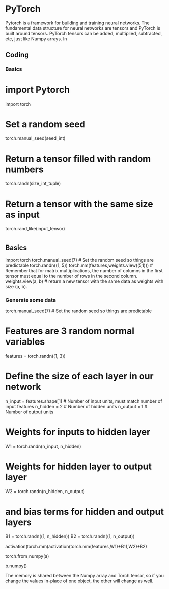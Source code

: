 # PyTorch
Pytorch is a framework for building and training neural networks. The fundamental data structure for 
neural networks are tensors and PyTorch is built around tensors. PyTorch tensors can be added, multiplied, subtracted, etc,
just like Numpy arrays. In


## Coding 
### Basics 
  # import Pytorch 
  import torch
  # Set a random seed 
  torch.manual_seed(seed_int)
  # Return a tensor filled with random numbers
  torch.randn(size_int_tuple)
  # Return a tensor with the same size as input
  torch.rand_like(input_tensor)
  # 
  
## Basics
  import torch
  torch.manual_seed(7) # Set the random seed so things are predictable
  torch.randn((1, 5))
  torch.mm(features,weights.view((5,1))) # Remember that for matrix multiplications, the number of columns in the first tensor must
  equal to the number of rows in the second column.
  weights.view(a, b) # return a new tensor with the same data as weights with size (a, b).
  ### Generate some data
torch.manual_seed(7) # Set the random seed so things are predictable

# Features are 3 random normal variables
features = torch.randn((1, 3))

# Define the size of each layer in our network
n_input = features.shape[1]     # Number of input units, must match number of input features
n_hidden = 2                    # Number of hidden units 
n_output = 1                    # Number of output units

# Weights for inputs to hidden layer
W1 = torch.randn(n_input, n_hidden)
# Weights for hidden layer to output layer
W2 = torch.randn(n_hidden, n_output)

# and bias terms for hidden and output layers
B1 = torch.randn((1, n_hidden))
B2 = torch.randn((1, n_output))

activation(torch.mm(activation(torch.mm(features,W1)+B1),W2)+B2)

torch.from_numpy(a)

b.numpy()

The memory is shared between the Numpy array and Torch tensor, 
so if you change the values in-place of one object, the other will change as well.
